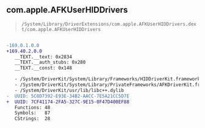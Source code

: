 ## com.apple.AFKUserHIDDrivers

> `/System/Library/DriverExtensions/com.apple.AFKUserHIDDrivers.dext/com.apple.AFKUserHIDDrivers`

```diff

-169.0.1.0.0
+169.40.2.0.0
   __TEXT.__text: 0x2834
   __TEXT.__auth_stubs: 0x280
   __TEXT.__const: 0x148

   - /System/DriverKit/System/Library/Frameworks/HIDDriverKit.framework/HIDDriverKit
   - /System/DriverKit/System/Library/PrivateFrameworks/AFKDriverKit.framework/AFKDriverKit
   - /System/DriverKit/usr/lib/libc++.dylib
-  UUID: 5C8D7392-E93E-34B2-AACC-7E5A21CC5D7E
+  UUID: 7CF41174-2FA5-327C-9E15-0F47D400EF88
   Functions: 48
   Symbols:   87
   CStrings:  28

```
